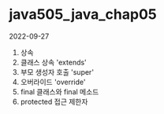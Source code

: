 # java505_java_chap05

2022-09-27
1. 상속
2. 클래스 상속 'extends'
3. 부모 생성자 호출 'super'
4. 오버라이드 'override'
5. final 클래스와 final 메소드
6. protected 접근 제한자
